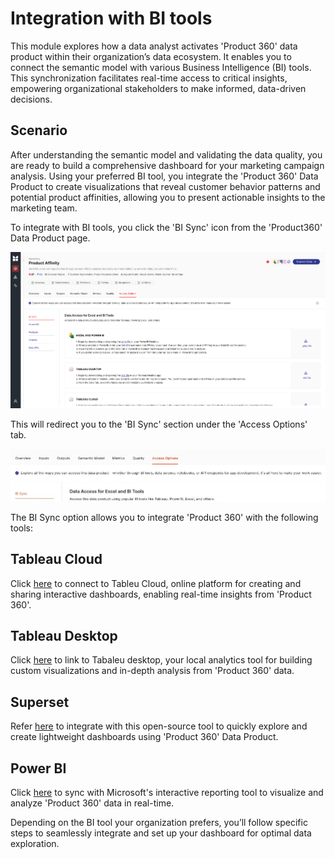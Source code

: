 # Integration with BI tools

This module explores how a data analyst activates 'Product 360' data product within their organization’s data ecosystem. It enables you to connect the semantic model with various Business Intelligence (BI) tools. This synchronization facilitates real-time access to critical insights, empowering organizational stakeholders to make informed, data-driven decisions.

## Scenario

After understanding the semantic model and validating the data quality, you are ready to build a comprehensive dashboard for your marketing campaign analysis. Using your preferred BI tool, you integrate the 'Product 360' Data Product to create visualizations that reveal customer behavior patterns and potential product affinities, allowing you to present actionable insights to the marketing team.

To integrate with BI tools, you click the 'BI Sync' icon from the 'Product360' Data Product page. 

![image.png](/learn/dp_consumer_learn_track/integrate_bi_tools/image.png)

This will redirect you to the 'BI Sync' section under the 'Access Options' tab.

![image.png](/learn/dp_consumer_learn_track/integrate_bi_tools/image2.png)


The BI Sync option allows you to integrate 'Product 360' with the following tools:

## Tableau Cloud

Click [here](/learn/dp_consumer_learn_track/integrate_bi_tools/tab_cloud/) to connect to Tableu Cloud, online platform for creating and sharing interactive dashboards, enabling real-time insights from 'Product 360'.

## Tableau Desktop

Click [here](/learn/dp_consumer_learn_track/integrate_bi_tools/tab_desktop/) to link to Tabaleu desktop, your local analytics tool for building custom visualizations and in-depth analysis from 'Product 360' data.

## Superset

Refer [here](/learn/dp_consumer_learn_track/integrate_bi_tools/superset/) to integrate with this open-source tool to quickly explore and create lightweight dashboards using 'Product 360' Data Product.

## Power BI

Click [here](/learn/dp_consumer_learn_track/integrate_bi_tools/powerbi/) to sync with Microsoft's interactive reporting tool to visualize and analyze 'Product 360' data in real-time.

Depending on the BI tool your organization prefers, you’ll follow specific steps to seamlessly integrate and set up your dashboard for optimal data exploration.